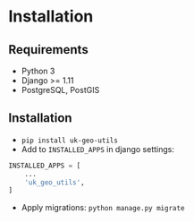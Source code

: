# Installation

## Requirements

* Python 3
* Django >= 1.11
* PostgreSQL, PostGIS

## Installation

* `pip install uk-geo-utils`
* Add to `INSTALLED_APPS` in django settings:

```python
INSTALLED_APPS = [
    ...
    'uk_geo_utils',
]
```

* Apply migrations: `python manage.py migrate`
